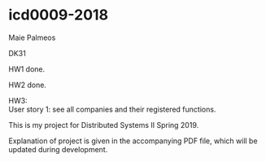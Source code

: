 # icd0009-2018

Maie Palmeos

DK31

HW1 done.

HW2 done.

HW3: <br>
User story 1: see all companies and their registered functions.

This is my project for Distributed Systems II Spring 2019.

Explanation of project is given in the accompanying PDF file, which will be updated during development.
